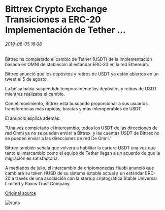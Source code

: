 # Bittrex Crypto Exchange Transiciones a ERC-20 Implementación de Tether ...

###### 2019-08-05 16:08

Bittrex ha completado el cambio de Tether (USDT) de la implementación basada en OMNI de stablecoin al estándar ERC-20 en la red Ethereum.

Bittrex anunció que los depósitos y retiros de USDT ya están abiertos en un tweet el 5 de agosto.

La bolsa había suspendido temporalmente los depósitos y retiros de USDT mientras realizaba el cambio.

Con el movimiento, Bittrex está buscando proporcionar a sus usuarios transferencias más rápidas, baratas y más interoperables de USDT.

El anuncio explica además:

"Una vez completado el intercambio, todos los USDT de las direcciones de red Omni ya no se pueden enviar a Bittrex, y las cuentas USDT de Bittrex no se pueden enviar a las direcciones de red De Omni."

Bittrex también señala que volverá a habilitar la cartera USDT una vez que tanto el intercambio como el equipo de Tether llegan a un acuerdo de que la migración es satisfactoria.

A mediados de julio, el intercambio de criptomonedas Huobi anunció que cambiará su token HUSD de su sistema estable actual a un estándar ERC-20 a través de una asociación con la startup criptográfica Stable Universal Limited y Paxos Trust Company.

[Original source](https://cointelegraph.com/news/bittrex-crypto-exchange-transitions-to-erc-20-implementation-of-tether)

![stats](https://c.statcounter.com/11760860/0/a89fa40b/1/ "stats")